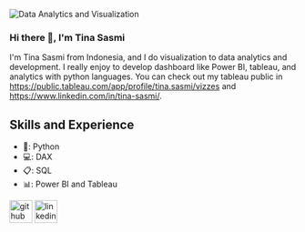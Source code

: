 ![Data Analytics and Visualization](https://media.licdn.com/dms/image/D5616AQEizH1r34GPZQ/profile-displaybackgroundimage-shrink_350_1400/0/1694764984456?e=1701907200&v=beta&t=dIQJWEtDqp8mibCB0a_FxrOR_90zTH69H0hU2-HZ1sk)

### Hi there 👋, I'm Tina Sasmi
I'm Tina Sasmi from Indonesia, and I do visualization to data analytics and development. I really enjoy to develop dashboard like Power BI, tableau, and analytics with python languages. You can check out my tableau public in https://public.tableau.com/app/profile/tina.sasmi/vizzes and https://www.linkedin.com/in/tina-sasmi/.

## Skills and Experience 
* 🐍: Python 
* 💻: DAX 
* 📋: SQL 
* 📊: Power BI and Tableau

[<img src='https://cdn.jsdelivr.net/npm/simple-icons@3.0.1/icons/github.svg' alt='github' height='40'>](https://github.com/https://github.com/tinasasmi)  [<img src='https://cdn.jsdelivr.net/npm/simple-icons@3.0.1/icons/linkedin.svg' alt='linkedin' height='40'>](https://www.linkedin.com/in/https://www.linkedin.com/in/tina-sasmi//)  





